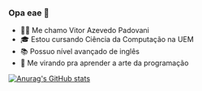 ### Opa eae 👋

- 👨‍💻 Me chamo Vitor Azevedo Padovani
- 🎓 Estou cursando Ciência da Computação na UEM
- 📚 Possuo nível avançado de inglês
- 🎨 Me virando pra aprender a arte da programação

[![Anurag's GitHub stats](https://github-readme-stats.vercel.app/api?username=Vitor-Padovani&show_icons=true&theme=dark)](https://github.com/anuraghazra/github-readme-stats)

<!--
**Vitor-Padovani/Vitor-Padovani** is a ✨ _special_ ✨ repository because its `README.md` (this file) appears on your GitHub profile.

Here are some ideas to get you started:

- 🔭 I’m currently working on ...
- 🌱 I’m currently learning ...
- 👯 I’m looking to collaborate on ...
- 🤔 I’m looking for help with ...
- 💬 Ask me about ...
- 📫 How to reach me: ...
- 😄 Pronouns: ...
- ⚡ Fun fact: ...
-->
